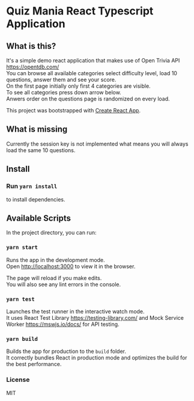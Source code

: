 # Quiz Mania React Typescript Application

## What is this?
It's a simple demo react application that makes use of Open Trivia API https://opentdb.com/ \
You can browse all available categories select difficulty level, load 10 questions, answer them and see your score.\
On the first page initially only first 4 categories are visible. \
To see all categories press down arrow below.\
Anwers order on the questions page is randomized on every load.

This project was bootstrapped with [Create React App](https://github.com/facebook/create-react-app).

## What is missing
Currently the session key is not implemented what means you will always load the same 10 questions.

## Install

### Run `yarn install`
to install dependencies.

## Available Scripts

In the project directory, you can run:

### `yarn start`

Runs the app in the development mode.\
Open [http://localhost:3000](http://localhost:3000) to view it in the browser.

The page will reload if you make edits.\
You will also see any lint errors in the console.

### `yarn test`

Launches the test runner in the interactive watch mode.\
It uses React Test Library https://testing-library.com/ and Mock Service Worker https://mswjs.io/docs/ for API testing.

### `yarn build`

Builds the app for production to the `build` folder.\
It correctly bundles React in production mode and optimizes the build for the best performance.


### License
MIT